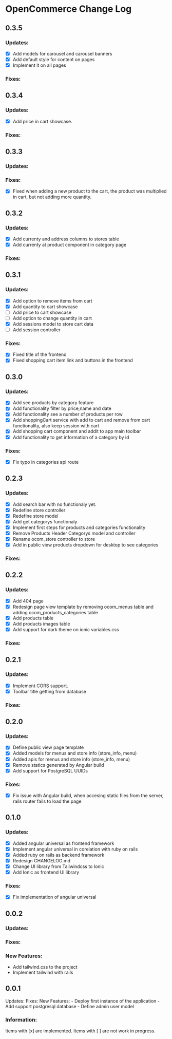 # OpenCommerce Change Log
## 0.3.5
### Updates:
- [x] Add models for carousel and carousel banners
- [x] Add default style for content on pages
- [x] Implement it on all pages
### Fixes:

## 0.3.4
### Updates:
- [x] Add price in cart showcase.
### Fixes:

## 0.3.3
### Updates:
### Fixes:
- [x] Fixed when adding a new product to the cart, the product was multiplied in cart, but not adding more quantity.
## 0.3.2
### Updates:
- [x] Add currenty and address columns to stores table
- [x] Add currenty at product component in category page
### Fixes:

## 0.3.1
### Updates:
- [x] Add option to remove items from cart
- [x] Add quantity to cart showcase
- [ ] Add price to cart showcase
- [ ] Add option to change quantity in cart
- [x] Add sessions model to store cart data
- [ ] Add session controller
### Fixes:
- [x] Fixed title of the frontend
- [x] Fixed shopping cart item link and buttons in the frontend
## 0.3.0
### Updates:
- [x] Add see products by category feature
- [x] Add functionality filter by price,name and date
- [x] Add functionality see a number of products per row
- [x] Add shoppingCart service with add to cart and remove from cart functionality, also keep session with cart
- [x] Add shopping cart component and addit to app main toolbar
- [x] Add functionality to get information of a category by id
### Fixes:
- [x] Fix typo in categories api route
## 0.2.3
### Updates:
- [x] Add search bar with no functionaly yet.
- [x] Redefine store controller
- [x] Redefine store model
- [x] Add get categorys functionaly
- [x] Implement first steps for products and categories functionality
- [x] Remove Products Header Categorys model and controller
- [x] Rename ocom_store controller to store
- [x] Add in public view products dropdown for desktop to see categories
### Fixes:
## 0.2.2
### Updates:
- [x] Add 404 page
- [x] Redesign page view template by removing ocom_menus table and adding ocom_products_categories table
- [x] Add products table
- [x] Add products images table
- [x] Add support for dark theme on ionic variables.css
### Fixes:

## 0.2.1
### Updates:
- [x] Implement CORS support.
- [x] Toolbar title getting from database
### Fixes:
## 0.2.0
### Updates:
- [x] Define public view page template 
- [x] Added models for menus and store info (store_info, menu)
- [x] Added apis for menus and store info (store_info, menu)
- [x] Remove statics generated by Angular build
- [x] Add support for PostgreSQL UUIDs
### Fixes:
- [x] Fix issue with Angular build, when accesing static files from the server, rails router fails to load the page

## 0.1.0
### Updates:
- [x] Added angular universal as frontend framework
- [x] Implement angular universal in corelation with ruby on rails
- [x] Added ruby on rails as backend framework
- [x] Redesign CHANGELOG.md
- [x] Change UI library from Tailwindcss to Ionic
- [x] Add Ionic as frontend UI library
### Fixes:
- [x] Fix implementation of angular universal


## 0.0.2
### Updates:
### Fixes:
### New Features:
- Add tailwind.css to the project
- Implement tailwind with rails


## 0.0.1
Updates:
Fixes:
New Features:
    -  Deploy first instance of the application
    -  Add support postgresql database
    -  Define admin user model

### Information:
Items with [x] are implemented.
Items with [ ] are not work in progress.